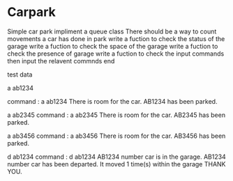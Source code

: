 # Carpark
Simple car park
impliment a queue class
There should be a way to count movements a car has done in park
write a fuction to check the status of the garage
write a fuction to check the space of the garage
write a fuction to check the presence of garage
write a fuction to check the input commands
then input the relavent commnds
end


test data

a ab1234

command : a ab1234
There is room for the car.
AB1234 has been parked.


a ab2345
command : a ab2345
There is room for the car.
AB2345 has been parked.



a ab3456
command : a ab3456
There is room for the car.
AB3456 has been parked.

d ab1234
command : d ab1234
AB1234 number car is in the garage.
AB1234 number car has been departed.
It moved 1 time(s) within the garage
THANK YOU.
